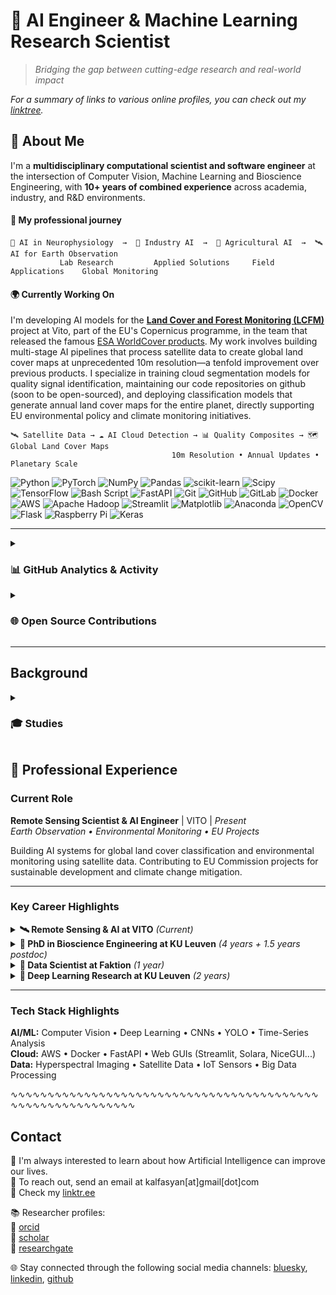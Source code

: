 # 🤖 AI Engineer & Machine Learning Research Scientist  

> *Bridging the gap between cutting-edge research and real-world impact*

*For a summary of links to various online profiles, you can check out my [linktree](https://linktr.ee/kalfasyan).*

## 🎯 About Me

I'm a **multidisciplinary computational scientist and software engineer** at the intersection of Computer Vision, Machine Learning and Bioscience Engineering, with **10+ years of combined experience** across academia, industry, and R&D environments.  

#### **💼 My professional journey** 
```
🧠 AI in Neurophysiology  →  🚀 Industry AI  →  🐞 Agricultural AI  →  🛰️ AI for Earth Observation
           Lab Research         Applied Solutions     Field Applications    Global Monitoring
```

#### **🌍 Currently Working On** 
I'm developing AI models for the **[Land Cover and Forest Monitoring (LCFM)](https://land.copernicus.eu/en/news/lcfm-a-new-chapter-in-global-land-cover-monitoring)** project at Vito, part of the EU's Copernicus programme, in the team that released the famous [ESA WorldCover products](https://esa-worldcover.org/en). My work involves building multi-stage AI pipelines that process satellite data to create global land cover maps at unprecedented 10m resolution—a tenfold improvement over previous products. I specialize in training cloud segmentation models for quality signal identification, maintaining our code repositories on github (soon to be open-sourced), and deploying classification models that generate annual land cover maps for the entire planet, directly supporting EU environmental policy and climate monitoring initiatives.

```
🛰️ Satellite Data → ☁️ AI Cloud Detection → 📊 Quality Composites → 🗺️ Global Land Cover Maps
                                    10m Resolution • Annual Updates • Planetary Scale
```

![Python](https://img.shields.io/badge/python-3670A0?style=for-the-badge&logo=python&logoColor=ffdd54) ![PyTorch](https://img.shields.io/badge/PyTorch-%23EE4C2C.svg?style=for-the-badge&logo=PyTorch&logoColor=white) ![NumPy](https://img.shields.io/badge/numpy-%23013243.svg?style=for-the-badge&logo=numpy&logoColor=white) ![Pandas](https://img.shields.io/badge/pandas-%23150458.svg?style=for-the-badge&logo=pandas&logoColor=white) ![scikit-learn](https://img.shields.io/badge/scikit--learn-%23F7931E.svg?style=for-the-badge&logo=scikit-learn&logoColor=white) ![Scipy](https://img.shields.io/badge/SciPy-%230C55A5.svg?style=for-the-badge&logo=scipy&logoColor=%white) ![TensorFlow](https://img.shields.io/badge/TensorFlow-%23FF6F00.svg?style=for-the-badge&logo=TensorFlow&logoColor=white) ![Bash Script](https://img.shields.io/badge/bash_script-%23121011.svg?style=for-the-badge&logo=gnu-bash&logoColor=white) ![FastAPI](https://img.shields.io/badge/FastAPI-005571?style=for-the-badge&logo=fastapi) ![Git](https://img.shields.io/badge/git-%23F05033.svg?style=for-the-badge&logo=git&logoColor=white) ![GitHub](https://img.shields.io/badge/github-%23121011.svg?style=for-the-badge&logo=github&logoColor=white) ![GitLab](https://img.shields.io/badge/gitlab-%23181717.svg?style=for-the-badge&logo=gitlab&logoColor=white) ![Docker](https://img.shields.io/badge/docker-%230db7ed.svg?style=for-the-badge&logo=docker&logoColor=white) ![AWS](https://img.shields.io/badge/AWS-%23FF9900.svg?style=for-the-badge&logo=amazon-aws&logoColor=white) ![Apache Hadoop](https://img.shields.io/badge/Apache%20Hadoop-66CCFF?style=for-the-badge&logo=apachehadoop&logoColor=black) ![Streamlit](https://img.shields.io/badge/Streamlit-%23FE4B4B.svg?style=for-the-badge&logo=streamlit&logoColor=white) ![Matplotlib](https://img.shields.io/badge/Matplotlib-%23ffffff.svg?style=for-the-badge&logo=Matplotlib&logoColor=black) ![Anaconda](https://img.shields.io/badge/Anaconda-%2344A833.svg?style=for-the-badge&logo=anaconda&logoColor=white) ![OpenCV](https://img.shields.io/badge/opencv-%23white.svg?style=for-the-badge&logo=opencv&logoColor=white) ![Flask](https://img.shields.io/badge/flask-%23000.svg?style=for-the-badge&logo=flask&logoColor=white) ![Raspberry Pi](https://img.shields.io/badge/-Raspberry_Pi-C51A4A?style=for-the-badge&logo=Raspberry-Pi) ![Keras](https://img.shields.io/badge/Keras-%23D00000.svg?style=for-the-badge&logo=Keras&logoColor=white) 

----

<details>
  <summary>
    <h3>📊 GitHub Analytics & Activity</h3>
  </summary>

  <div align="center">

  ![Ioannis's GitHub Stats](https://github-readme-stats.vercel.app/api?username=kalfasyan&show_icons=true&theme=react&hide_border=true&bg_color=0D1117&title_color=58A6FF&icon_color=58A6FF&text_color=C9D1D9&count_private=true)

  ![GitHub Streak](https://github-readme-streak-stats.herokuapp.com/?user=kalfasyan&theme=react&hide_border=true&background=0D1117&stroke=58A6FF&ring=58A6FF&fire=FFA116&currStreakLabel=58A6FF)

  </div>
</details>
   

<details>
  <summary>
    <h3>🌐 Open Source Contributions </h3>
  </summary>

  Keywords: *Web Development, CLI Tools, DevOps, Computer Vision, Image Processing, IoT, Python, Flask, NiceGUI, Solara, Streamlit*

  **[`desto`](https://github.com/kalfasyan/desto)** - Web dashboard and CLI for managing scripts in tmux sessions  
  ![GitHub stars](https://img.shields.io/github/stars/kalfasyan/desto?style=flat-square&logo=github)  
  - Full-stack web application with real-time system monitoring, live log viewing, script scheduling, and both web interface and command-line functionality.
  - Built with modern web technologies and Docker deployment, showcasing full-stack development skills beyond core AI/ML expertise.

  **[`plakakia`](https://github.com/kalfasyan/plakakia)** - Python image tiling library for computer vision tasks  
  ![GitHub stars](https://img.shields.io/github/stars/kalfasyan/plakakia?style=flat-square&logo=github)  
  - High-performance image tiling tool for object detection and segmentation datasets, utilizing multiprocessing and numpy for efficient processing.
  - Features online/offline processing modes, bounding box handling, duplicate removal, and a Streamlit demo interface.
  - Benchmarked on multiple public datasets with comprehensive performance metrics and extensive documentation.

  **[`Home_Surveillance_with_Python`](https://github.com/kalfasyan/Home_Surveillance_with_Python)** - Motion detection surveillance system  
  ![GitHub stars](https://img.shields.io/github/stars/kalfasyan/Home_Surveillance_with_Python?style=flat-square&logo=github)
  - Complete IoT surveillance solution using OpenCV for motion detection, Flask for web streaming, and Pushbullet API for mobile alerts.
  - Raspberry Pi compatible with picamera support, demonstrating practical IoT deployment and computer vision integration.
  - Features real-time video streaming, automated alerting, and image capture with motion region highlighting.
    
  <p align="center">
    <a href="https://skillicons.dev">
      <img src="https://skillicons.dev/icons?i=python,pytorch,github,sklearn,opencv,fastapi,ubuntu,linux,bash,vscode,aws,anaconda,raspberrypi" />
    </a>
  </p>
</details>

----
## Background

<details>
  <summary>
    <h3>🎓 Studies </h3>
  </summary>  
           
  Keywords: *Python Programming, Artificial Neural Networks, Spiking Neural Networks, Machine Learning*  
  
  - Earned a Bachelor's degree in Computer Science at Aristotle University of Thessaloniki (Greece 🇬🇷), building a solid foundation in computing theory.
  - Completed a Master's degree in [Machine Learning at KTH University](https://www.kth.se/en/studies/master/machine-learning) (Stockholm, Sweden 🇸🇪), specializing in Computational Neuroscience and Spiking Neural Networks.
  - Conducted [thesis](https://kth.diva-portal.org/smash/record.jsf?pid=diva2%3A868833&dswid=-157) research simulating neocortical structures using the [NEST simulator in Python](https://nest-simulator.readthedocs.io/en/stable/index.html) to compare various [columnar structure types](https://en.wikipedia.org/wiki/Cortical_column) and their activity patterns.
  - Pursued additional research in a neurophysiology lab, exploring computational neuroscience applications.
  - Obtained a PhD degree in Bioscience Engineering, transitioning research focus to optical insect identification using artificial intelligence.
    
</details>
  

## :briefcase: Professional Experience

### Current Role
**Remote Sensing Scientist & AI Engineer** | VITO | *Present*  
*Earth Observation • Environmental Monitoring • EU Projects*

Building AI systems for global land cover classification and environmental monitoring using satellite data. Contributing to EU Commission projects for sustainable development and climate change mitigation.

---

### Key Career Highlights

<details>
<summary><strong>🛰️ Remote Sensing & AI at VITO</strong> <em>(Current)</em></summary>

- Develop reliable earth land cover classification systems through [LCFM project](https://remotesensing.vito.be/services/copernicus-lcfm)
- Apply hyperspectral satellite data analysis and ML models for environmental datasets
- Work with cloud services, Hadoop, Spark, and AWS for large-scale processing

</details>

<details>
<summary><strong>🐞 PhD in Bioscience Engineering at KU Leuven</strong> <em>(4 years + 1.5 years postdoc)</em></summary>

**PhD Focus:** [Optical Insect Identification using AI](https://kuleuven.limo.libis.be/discovery/fulldisplay?docid=lirias3887120&context=SearchWebhook&vid=32KUL_KUL:Lirias&lang=en&search_scope=lirias_profile&adaptor=SearchWebhook&tab=LIRIAS&query=any%2Ccontains%2CLIRIAS3887120&offset=0)

- Built comprehensive AI systems for insect recognition using computer vision and audio analysis
- Deployed production API server on AWS serving models to external companies ([demo](https://www.veed.io/view/5147995d-7dad-44e0-b3c7-fd91f16699f0?panel=showcase))
- Developed software tools for IoT devices, desktop systems, and cloud infrastructure
- **5 publications** in high-impact journals | Created [`plakakia`](https://github.com/kalfasyan/plakakia) library

**Postdoc:** Led AI projects, mentored PhD researchers, specialized in hyperspectral imaging

</details>

<details>
<summary><strong>🚀 Data Scientist at Faktion</strong> <em>(1 year)</em></summary>

Applied AI solutions for industry clients including predictive maintenance (Bridgestone), sales analytics (Aliaxis), and computer vision POCs.

**Achievement:** 🏆 Won hackathon on [Activity Recognition](https://faktion.com/blog/human-activity-capturer-and-klassifier-wins-first-prize-at-vinci-energies-hackaton/) (Vinci Energies)

</details>

<details>
<summary><strong>🧠 Deep Learning Research at KU Leuven</strong> <em>(2 years)</em></summary>

Studied deep CNNs and their resemblance to biological visual systems. Developed models to predict neuronal activity from artificial neuron activations.

**4 publications** in top neuroscience journals | Presented at VSS conference (Florida, USA)

</details>

---

### Tech Stack Highlights
**AI/ML:** Computer Vision • Deep Learning • CNNs • YOLO • Time-Series Analysis  
**Cloud:** AWS • Docker • FastAPI • Web GUIs (Streamlit, Solara, NiceGUI...)  
**Data:** Hyperspectral Imaging • Satellite Data • IoT Sensors • Big Data Processing  

∿∿∿∿∿∿∿∿∿∿∿∿∿∿∿∿∿∿∿∿∿∿∿∿∿∿∿∿∿∿∿∿∿∿∿∿∿∿∿∿∿∿∿∿∿∿∿∿∿∿∿∿∿∿∿∿∿∿∿
## Contact

🌱 I'm always interested to learn about how Artificial Intelligence can improve our lives.  
💬 To reach out, send an email at kalfasyan[at]gmail[dot]com  
🔗 Check my [linktr.ee](https://linktr.ee/kalfasyan)  
  
📚 Researcher profiles:  
🧬 [orcid](https://orcid.org/0000-0002-9957-1502)  
🔬 [scholar](https://scholar.google.com/citations?user=WXHakDkAAAAJ&hl=en)  
📖 [researchgate](https://www.researchgate.net/profile/Ioannis-Kalfas-2)  
  
🌐 Stay connected through the following social media channels: [bluesky](https://bsky.app/profile/kalfasyan.bsky.social), [linkedin](https://www.linkedin.com/in/kalfasyan/), [github](https://github.com/kalfasyan/)  
  
